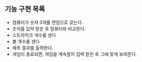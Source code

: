## 기능 구현 목록

- 컴퓨터가 숫자 3개를 랜덤으로 갖는다.
- 숫자를 입력 받은 후 컴퓨터와 비교한다.
- 스트라이크 개수를 센다
- 볼 개수를 센다
- 예측 결과를 출력한다.
- 게임이 종료되면, 게임을 계속할지 입력 받은 후 그에 맞게 보여준다.